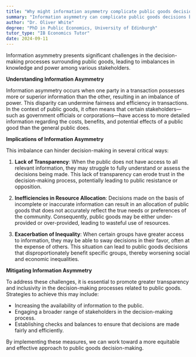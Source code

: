 ```yaml
---
title: "Why might information asymmetry complicate public goods decisions?"
summary: "Information asymmetry can complicate public goods decisions by creating imbalances in knowledge and power among stakeholders."
author: "Dr. Oliver White"
degree: "PhD in Public Economics, University of Edinburgh"
tutor_type: "IB Economics Tutor"
date: 2024-09-11
---
```


Information asymmetry presents significant challenges in the decision-making processes surrounding public goods, leading to imbalances in knowledge and power among various stakeholders.

**Understanding Information Asymmetry**

Information asymmetry occurs when one party in a transaction possesses more or superior information than the other, resulting in an imbalance of power. This disparity can undermine fairness and efficiency in transactions. In the context of public goods, it often means that certain stakeholders—such as government officials or corporations—have access to more detailed information regarding the costs, benefits, and potential effects of a public good than the general public does.

**Implications of Information Asymmetry**

This imbalance can hinder decision-making in several critical ways:

1. **Lack of Transparency**: When the public does not have access to all relevant information, they may struggle to fully understand or assess the decisions being made. This lack of transparency can erode trust in the decision-making process, potentially leading to public resistance or opposition.

2. **Inefficiencies in Resource Allocation**: Decisions made on the basis of incomplete or inaccurate information can result in an allocation of public goods that does not accurately reflect the true needs or preferences of the community. Consequently, public goods may be either under-provided or over-provided, leading to wasteful use of resources.

3. **Exacerbation of Inequality**: When certain groups have greater access to information, they may be able to sway decisions in their favor, often at the expense of others. This situation can lead to public goods decisions that disproportionately benefit specific groups, thereby worsening social and economic inequalities.

**Mitigating Information Asymmetry**

To address these challenges, it is essential to promote greater transparency and inclusivity in the decision-making processes related to public goods. Strategies to achieve this may include:

- Increasing the availability of information to the public.
- Engaging a broader range of stakeholders in the decision-making process.
- Establishing checks and balances to ensure that decisions are made fairly and efficiently.

By implementing these measures, we can work toward a more equitable and effective approach to public goods decision-making.
    